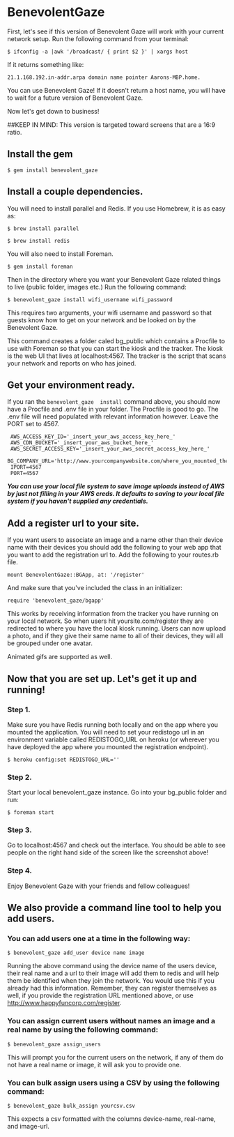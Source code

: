 # BenevolentGaze


First, let's see if this version of Benevolent Gaze will work with your current network setup.  Run the following command from your terminal:

```$ ifconfig -a |awk '/broadcast/ { print $2 }' | xargs host```

If it returns something like:

```21.1.168.192.in-addr.arpa domain name pointer Aarons-MBP.home.```

You can use Benevolent Gaze! If it doesn't return a host name, you will have to wait for a future version of Benevolent Gaze.

Now let's get down to business!

##KEEP IN MIND: This version is targeted toward screens that are a 16:9 ratio.

## Install the gem

```$ gem install benevolent_gaze```

## Install a couple dependencies.

You will need to install parallel and Redis. If you use Homebrew, it is as easy as:

```$ brew install parallel```

```$ brew install redis```

You will also need to install Foreman.

```$ gem install foreman```

Then in the directory where you want your Benevolent Gaze related things to live (public folder, images etc.) Run the following command:

```$ benevolent_gaze install wifi_username wifi_password```

This requires two arguments, your wifi username and password so that guests know how to get on your network and be looked on by the Benevolent Gaze. 
 
This command creates a folder caled bg_public which contains a Procfile to use with Foreman so that you can start the kiosk and the tracker.  The kiosk is the web UI that lives at localhost:4567.  The tracker is the script that scans your network and reports on who has joined.

## Get your environment ready.

If you ran the `benevolent_gaze  install` command above, you should now have a Procfile and .env file in your folder.  The Procfile is good to go. The .env file will need populated with relevant information however. Leave the PORT set to 4567.

     AWS_ACCESS_KEY_ID='_insert_your_aws_access_key_here_'
     AWS_CDN_BUCKET='_insert_your_aws_bucket_here_'
     AWS_SECRET_ACCESS_KEY='_insert_your_aws_secret_access_key_here_'
     BG_COMPANY_URL='http://www.yourcompanywebsite.com/where_you_mounted_the_benevolent_gaze_app'
     IPORT=4567
     PORT=4567


***You can use your local file system to save image uploads instead of AWS by just not filling in your AWS creds.  It defaults to saving to your local file system if you haven't supplied any credentials.***

## Add a register url to your site.

If you want users to associate an image and a name other than their device name with their devices you should add the following to your web app that you want to add the registration url to. Add the following to your routes.rb file.

```
mount BenevolentGaze::BGApp, at: '/register'
```

And make sure that you've included the class in an initializer:

```
require 'benevolent_gaze/bgapp'
```
  
This works by receiving information from the tracker you have running on your local network.  So when users hit yoursite.com/register they are redirected to where you have the local kiosk running.  Users can now upload a photo, and if they give their same name to all of their devices, they will all be grouped under one avatar.

Animated gifs are supported as well.

## Now that you are set up. Let's get it up and running!

### Step 1. 

Make sure you have Redis running both locally and on the app where you mounted the application. You will need to set your redistogo url in an environment variable called REDISTOGO_URL on heroku (or wherever you have deployed the app where you mounted the registration endpoint).

```$ heroku config:set REDISTOGO_URL=''```

### Step 2. 

Start your local benevolent_gaze instance. Go into your bg_public folder and run:

```$ foreman start```

### Step 3. 

Go to localhost:4567 and check out the interface. You should be able to see people on the right hand side of the screen like the screenshot above!

### Step 4.

Enjoy Benevolent Gaze with your friends and fellow colleagues!

## We also provide a command line tool to help you add users.

### You can add users one at a time in the following way:

```$ benevolent_gaze add_user device name image```

Running the above command using the device name of the users device, their real name and a url to their image will add them to redis and will help them be identified when they join the network.  You would use this if you already had this information.  Remember, they can register themselves as well, if you provide the registration URL mentioned above, or use http://www.happyfuncorp.com/register.

### You can assign current users without names an image and a real name by using the following command:

```$ benevolent_gaze assign_users```

This will prompt you for the current users on the network, if any of them do not have a real name or image, it will ask you to provide one.

### You can bulk assign users using a CSV by using the following command:

```$ benevolent_gaze bulk_assign yourcsv.csv```

This expects a csv formatted with the columns device-name, real-name, and image-url.
